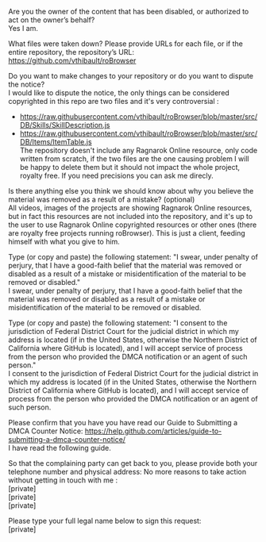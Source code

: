Are you the owner of the content that has been disabled, or authorized to act on the owner’s behalf?    
Yes I am.

What files were taken down? Please provide URLs for each file, or if the entire repository, the repository’s URL:     https://github.com/vthibault/roBrowser

Do you want to make changes to your repository or do you want to dispute the notice?    
I would like to dispute the notice, the only things can be considered copyrighted in this repo are two files and it's very controversial :    
- https://raw.githubusercontent.com/vthibault/roBrowser/blob/master/src/DB/Skills/SkillDescription.js  
- https://raw.githubusercontent.com/vthibault/roBrowser/blob/master/src/DB/Items/ItemTable.js  
The repository doesn't include any Ragnarok Online resource, only code written from scratch, if the two files are the one causing problem I will be happy to delete them but it should not impact the whole project, royalty free. If you need precisions you can ask me direcly.  

Is there anything else you think we should know about why you believe the material was removed as a result of a mistake? (optional)  
All videos, images of the projects are showing Ragnarok Online resources, but in fact this resources are not included into the repository, and it's up to the user to use Ragnarok Online copyrighted resources or other ones (there are royalty free projects running roBrowser).   This is just a client, feeding himself with what you give to him.  

Type (or copy and paste) the following statement: "I swear, under penalty of perjury, that I have a good-faith belief that the material was removed or disabled as a result of a mistake or misidentification of the material to be removed or disabled."  
I swear, under penalty of perjury, that I have a good-faith belief that the material was removed or disabled as a result of a mistake or misidentification of the material to be removed or disabled.  

Type (or copy and paste) the following statement: "I consent to the jurisdiction of Federal District Court for the judicial district in which my address is located (if in the United States, otherwise the Northern District of California where GitHub is located), and I will accept service of process from the person who provided the DMCA notification or an agent of such person."  
I consent to the jurisdiction of Federal District Court for the judicial district in which my address is located (if in the United States, otherwise the Northern District of California where GitHub is located), and I will accept service of process from the person who provided the DMCA notification or an agent of such person.  

Please confirm that you have you have read our Guide to Submitting a DMCA Counter Notice: https://help.github.com/articles/guide-to-submitting-a-dmca-counter-notice/    
I have read the following guide.  

So that the complaining party can get back to you, please provide both your telephone number and physical address:
No more reasons to take action without getting in touch with me :  
[private]  
[private]  
[private]  

Please type your full legal name below to sign this request:  
[private]  
